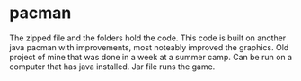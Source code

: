 # pacman
The zipped file and the folders hold the code.
This code is built on another java pacman with improvements, most noteably improved the graphics. Old project of mine that was done in a week at a summer camp.
Can be run on a computer that has java installed.
Jar file runs the game.

